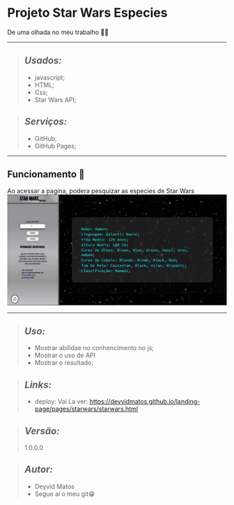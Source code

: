 # Projeto Star Wars Especies
De uma olhada no meu trabalho 🐱‍🏍

---

> ## *Usados:*
> - javascript;
> - HTML;
> - Css;
> - Star Wars API;

> ## *Serviços:*
> - GitHub;
> - GitHub Pages;

---

## Funcionamento 🔎
Ao acessar a pagina, podera pesquizar as especies de Star Wars
![image](https://github.com/deyvidMatos/landing-page/blob/main/image/StarWars.png)

---

> ## *Uso:*
> - Mostrar abilidae no conhencimento no js;
> - Mostrar o uso de API
> - Mostrar o resultado;

> ## *Links:*
> - deploy: Vai La ver: https://deyvidmatos.github.io/landing-page/pages/starwars/starwars.html

> ## *Versão:*
>  1.0.0.0

> ## *Autor:*
> - Deyvid Matos
> - Segue ai o meu git😁
